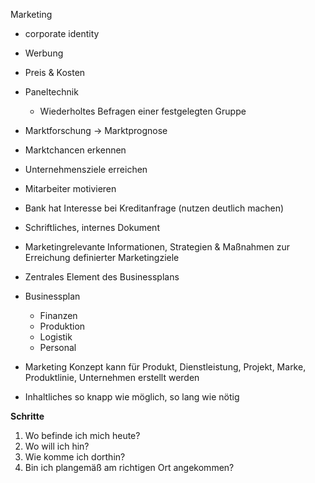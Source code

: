 Marketing
- corporate identity
- Werbung
- Preis & Kosten
- Paneltechnik
	- Wiederholtes Befragen einer festgelegten Gruppe
- Marktforschung → Marktprognose


- Marktchancen erkennen
- Unternehmensziele erreichen
- Mitarbeiter motivieren
- Bank hat Interesse bei Kreditanfrage (nutzen deutlich machen)

- Schriftliches, internes Dokument
- Marketingrelevante Informationen, Strategien & Maßnahmen zur Erreichung definierter Marketingziele
- Zentrales Element des Businessplans
- Businessplan
	- Finanzen
	- Produktion
	- Logistik
	- Personal

- Marketing Konzept kann für Produkt, Dienstleistung, Projekt, Marke, Produktlinie, Unternehmen erstellt werden
- Inhaltliches so knapp wie möglich, so lang wie nötig


**Schritte**
1. Wo befinde ich mich heute?  
2. Wo will ich hin?  
3. Wie komme ich dorthin?  
4. Bin ich plangemäß am richtigen Ort angekommen?